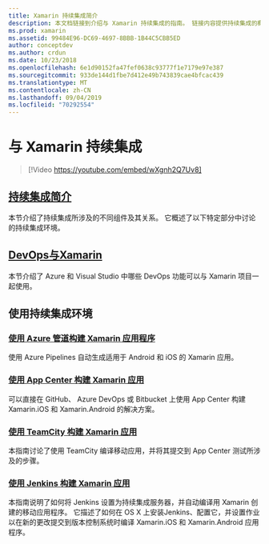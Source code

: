```yaml
---
title: Xamarin 持续集成简介
description: 本文档链接到介绍与 Xamarin 持续集成的指南。 链接内容提供持续集成的概述，并讨论 App Center Build、TeamCity 和 Jenkins。
ms.prod: xamarin
ms.assetid: 99484E96-DC69-4697-8BBB-1B44C5CBB5ED
author: conceptdev
ms.author: crdun
ms.date: 10/23/2018
ms.openlocfilehash: 6e1d90152fa47fef0638c93777f1e7179e97e387
ms.sourcegitcommit: 933de144d1fbe7d412e49b743839cae4bfcac439
ms.translationtype: MT
ms.contentlocale: zh-CN
ms.lasthandoff: 09/04/2019
ms.locfileid: "70292554"
---
```

# <a name="continuous-integration-with-xamarin"></a>与 Xamarin 持续集成

> [!Video https://youtube.com/embed/wXgnh2Q7Uv8]

## <a name="introduction-to-continuous-integrationtoolsciintro-to-cimd"></a>[持续集成简介](~/tools/ci/intro-to-ci.md)

本节介绍了持续集成所涉及的不同组件及其关系。 它概述了以下特定部分中讨论的持续集成环境。

## <a name="devops-with-xamarintoolscidevopsmd"></a>[DevOps与Xamarin](~/tools/ci/devops.md)

本节介绍了 Azure 和 Visual Studio 中哪些 DevOps 功能可以与 Xamarin 项目一起使用。

## <a name="working-with-continuous-integration-environments"></a>使用持续集成环境

### <a name="build-xamarin-apps-with-azure-pipelineshttpsdocsmicrosoftcomazuredevopspipelineslanguagesxamarin"></a>[使用 Azure 管道构建 Xamarin 应用程序](https://docs.microsoft.com/azure/devops/pipelines/languages/xamarin/)

使用 Azure Pipelines 自动生成适用于 Android 和 iOS 的 Xamarin 应用。

### <a name="build-xamarin-apps-using-app-centerhttpsdocsmicrosoftcomappcenterbuildxamarin"></a>[使用 App Center 构建 Xamarin 应用](https://docs.microsoft.com/appcenter/build/xamarin/)

可以直接在 GitHub、 Azure DevOps 或 Bitbucket 上使用 App Center 构建 Xamarin.iOS 和 Xamarin.Android 的解决方案。

### <a name="build-xamarin-apps-with-teamcitytoolsciteamcitymd"></a>[使用 TeamCity 构建 Xamarin 应用](~/tools/ci/teamcity.md)

本指南讨论了使用 TeamCity 编译移动应用，并将其提交到 App Center 测试所涉及的步骤。

### <a name="build-xamarin-apps-with-jenkinstoolscijenkins-walkthroughmd"></a>[使用 Jenkins 构建 Xamarin 应用](~/tools/ci/jenkins-walkthrough.md)

本指南说明了如何将 Jenkins 设置为持续集成服务器，并自动编译用 Xamarin 创建的移动应用程序。 它描述了如何在 OS X 上安装Jenkins、配置它，并设置作业以在新的更改提交到版本控制系统时编译 Xamarin.iOS 和 Xamarin.Android 应用程序。
